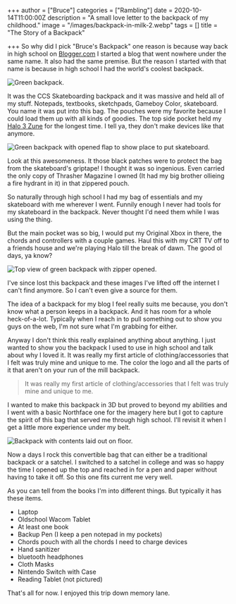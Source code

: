 +++
author = ["Bruce"]
categories = ["Rambling"]
date = 2020-10-14T11:00:00Z
description = "A small love letter to the backpack of my childhood."
image = "/images/backpack-in-milk-2.webp"
tags = []
title = "The Story of a Backpack"

+++
So why did I pick "Bruce's Backpack" one reason is because way back in high school on [Blogger.com](https://www.blogger.com) I started a blog that went nowhere under the same name. It also had the same premise. But the reason I started with that name is because in high school I had the world's coolest backpack.

![Green backpack.](/images/persp-front.jpg)

It was the CCS Skateboarding backpack and it was massive and held all of my stuff. Notepads, textbooks, sketchpads, Gameboy Color, skateboard. You name it was put into this bag. The pouches were my favorite because I could load them up with all kinds of goodies. The top side pocket held my [Halo 3 Zune](https://gizmodo.com/first-pics-of-the-zune-halo-3-special-edition-259877) for the longest time. I tell ya, they don't make devices like that anymore.

![Green backpack with opened flap to show place to put skateboard.](/images/detail-frontopen.jpg)

Look at this awesomeness. It those black patches were to protect the bag from the skateboard's griptape! I thought it was so ingenious. Even carried the only copy of Thrasher Magazine I owned (It had my big brother ollieing a fire hydrant in it) in that zippered pouch.

So naturally through high school I had my bag of essentials and my skateboard with me wherever I went. Funnily enough I never had tools for my skateboard in the backpack. Never thought I'd need them while I was using the thing.

But the main pocket was so big, I would put my Original Xbox in there, the chords and controllers with a couple games. Haul this with my CRT TV off to a friends house and we're playing Halo till the break of dawn. The good ol days, ya know?

![Top view of green backpack with zipper opened.](/images/top-persp.jpg)

I've since lost this backpack and these images I've lifted off the internet I can't find anymore. So I can't even give a source for them.

The idea of a backpack for my blog I feel really suits me because, you don't know what a person keeps in a backpack. And it has room for a whole heck-of-a-lot. Typically when I reach in to pull something out to show you guys on the web, I'm not sure what I'm grabbing for either.

Anyway I don't think this really explained anything about anything. I just wanted to show you the backpack I used to use in high school and talk about why I loved it. It was really my first article of clothing/accessories that I felt was truly mine and unique to me. The color the logo and all the parts of it that aren't on your run of the mill backpack.

> It was really my first article of clothing/accessories that I felt was truly mine and unique to me.

I wanted to make this backpack in 3D but proved to beyond my abilities and I went with a basic Northface one for the imagery here but I got to capture the spirit of this bag that served me through high school. I'll revisit it when I get a little more experience under my belt.

![Backpack with contents laid out on floor.](/images/backpack-contents.jpg)

Now a days I rock this convertible bag that can either be a traditional backpack or a satchel. I switched to a satchel in college and was so happy the time I opened up the top and reached in for a pen and paper without having to take it off. So this one fits current me very well.

As you can tell from the books I'm into different things. But typically it has these items.

* Laptop
* Oldschool Wacom Tablet
* At least one book
* Backup Pen (I keep a pen notepad in my pockets)
* Chords pouch with all the chords I need to charge devices
* Hand sanitizer
* bluetooth headphones
* Cloth Masks
* Nintendo Switch with Case
* Reading Tablet (not pictured)

That's all for now. I enjoyed this trip down memory lane.